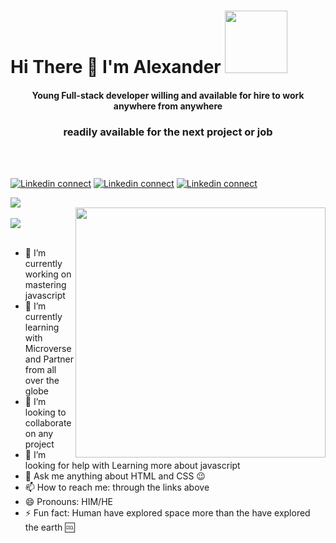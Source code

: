 <h1><bold>Hi There 👋 </bold> I'm Alexander <img src="https://media.giphy.com/media/RLsfgZfNGJ3fzlMXdV/giphy.gif" width="100px"></h1>

   <h4 align="center">Young Full-stack developer willing and available for hire to work anywhere from anywhere</h4>
   
   <h3 align="center" margin-bottom="10px" >readily available for the next project or job</h3>
                                               <br/>
                                               <br/>
                                     

[![Linkedin connect](https://img.shields.io/badge/LinkedIn-0077B5?style=for-the-badge&logo=linkedin&logoColor=white)](https://www.linkedin.com/in/alexander-odufuye-9298511a4/)
[![Linkedin connect](https://img.shields.io/badge/Instagram-E4405F?style=for-the-badge&logo=instagram&logoColor=white)](https://www.instagram.com/codingrex/)
[![Linkedin connect](https://img.shields.io/badge/angellist-E4119F?style=for-the-badge&logo=angellist&logoColor=white)](https://angel.co/u/alexander-mayowa)

  <a href="https://github.com/alexander16108/alexander16108">
   <img src="https://github-readme-stats.vercel.app/api?username=alexander16108&count_private=true&show_icons=true&theme=radical"/>
</a>
<br/>
<img src="https://media.giphy.com/media/L1R1tvI9svkIWwpVYr/giphy.gif" width="400px" align="right" padding-bottom="60px">
<br/>
<a href="https://github.com/alexander16108/alexander16108">   
   <img src="https://github-readme-stats.vercel.app/api/top-langs/?username=alexander16108&tex&title_color=ffffff&text_color=c9cacc&icon_color=2bbc8a&bg_color=1d1f21&langs_count=3"/>
</a>




   <br/>
   <br/>

- 🔭 I’m currently working on mastering javascript
- 🌱 I’m currently learning with Microverse and Partner from all over the globe
- 👯 I’m looking to collaborate on any project
- 🤔 I’m looking for help with Learning more about javascript
- 💬 Ask me anything about HTML and CSS 😉
- 📫 How to reach me: through the links above 
- 😄 Pronouns: HIM/HE
- ⚡ Fun fact: Human have explored space more than the have explored the earth 🆒
